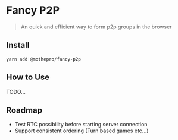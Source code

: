 # Fancy P2P

> An quick and efficient way to form p2p groups in the browser

## Install

`yarn add @mothepro/fancy-p2p`

## How to Use

TODO...

## Roadmap

+ Test RTC possibility before starting server connection
+ Support consistent ordering (Turn based games etc...)
